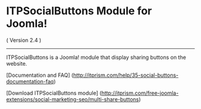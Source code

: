 ITPSocialButtons Module for Joomla! 
==========================
( Version 2.4 )
- - -

ITPSocialButtons is a Joomla! module that display sharing buttons on the website.

[Documentation and FAQ] (http://itprism.com/help/35-social-buttons-documentation-faq)

[Download ITPSocialButtons module] (http://itprism.com/free-joomla-extensions/social-marketing-seo/multi-share-buttons)